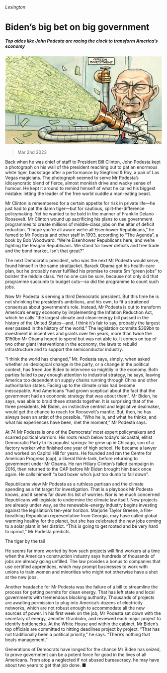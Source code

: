 ###### Lexington

# Biden’s big bet on big government 

##### Top aides like John Podesta are racing the clock to transform America’s economy 

![image](images/20230304_USD000.jpg) 

> Mar 2nd 2023 

Back when he was chief of staff to President Bill Clinton, John Podesta kept a photograph on his wall of the president reaching out to pat an enormous white tiger, backstage after a performance by Siegfried &amp; Roy, a pair of Las Vegas magicians. The photograph seemed to serve Mr Podesta’s idiosyncratic blend of fierce, almost monkish drive and wacky sense of humour. He kept it around to remind himself of what he called his biggest mistake: letting the leader of the free world cuddle a man-eating beast.

Mr Clinton is remembered for a certain appetite for risk in private life—he just had to pat the damn tiger—but for cautious, split-the-difference policymaking. Yet he wanted to be bold in the manner of Franklin Delano Roosevelt. Mr Clinton wound up sacrificing his plans to use government programmes to create millions of middle-class jobs on the altar of deficit reduction. “I hope you’re all aware we’re all Eisenhower Republicans,” he fumed to Mr Podesta and other staff in 1993, according to “The Agenda”, a book by Bob Woodward. “We’re Eisenhower Republicans here, and we’re fighting the Reagan Republicans. We stand for lower deficits and free trade and the bond market. Isn’t that great?”

The next Democratic president, who was the next Mr Podesta would serve, found himself in the same straitjacket. Barack Obama got his health-care plan, but he probably never fulfilled his promise to create 5m “green jobs” to bolster the middle class. Yet no one can be sure, because not only did that programme succumb to budget cuts—so did the programme to count such jobs. 

Now Mr Podesta is serving a third Democratic president. But this time he is not shrinking the president’s ambitions, and his own, to fit a straitened consensus about government’s role. Instead, Mr Podesta is out to transform America’s energy economy by implementing the Inflation Reduction Act, which he calls “the largest climate and clean-energy bill passed in the history of the United States—and, I think it’s fair to say, probably the largest ever passed in the history of the world.” The legislation commits $369bn to investment in incentives and grants over ten years, more than twice the $150bn Mr Obama hoped to spend but was not able to. It comes on top of two other giant interventions in the economy, the laws to rebuild infrastructure and to support the semiconductor industry.

“I think the world has changed,” Mr. Podesta says, simply, when asked whether an ideological change in the party, or a change in the political context, has freed Joe Biden to intervene so mightily in the economy. Both parties failed to pay enough attention to industrial strategy, he says, leaving America too dependent on supply chains running through China and other authoritarian states. Facing up to the climate crisis had become inescapable. And Americans “had grown sceptical about the fact that the government had an economic strategy that was about them”. Mr Biden, he says, was able to braid these strands together. It is surprising that of the three presidents, Mr Biden, an instinctive centrist and legislative dealmaker, would get the chance to reach for Roosevelt’s mantle. But, then, he has always been an artist of the possible. “Who he is, and what he thinks, and what his experiences have been, met the moment,” Mr Podesta says.

At 74 Mr Podesta is one of the Democrats’ most expert policymakers and scarred political warriors. His roots reach below today’s bicoastal, elitist Democratic Party to its populist springs: he grew up in Chicago, son of a factory worker who finished one year of high school. He became a lawyer and worked on Capitol Hill for years. He founded and ran the Centre for American Progress (cap), a liberal think-tank, before returning to government under Mr Obama. He ran Hillary Clinton’s failed campaign in 2016, then returned to the CAP before Mr Biden brought him back once again. He calls himself “a bad boxer who’s just too dumb to fall down”. 

Republicans view Mr Podesta as a ruthless partisan and the climate spending as a fat target for investigation. That is a playbook Mr Podesta knows, and it seems far down his list of worries. Nor is he much concerned Republicans will legislate to undermine the climate law itself. New projects are already under way, as the renewable-energy industry begins investing against the legislation’s ten-year horizon. Marjorie Taylor Greene, a fire-breathing Republican representative from Georgia, may have called global warming healthy for the planet, but she has celebrated the new jobs coming to a solar plant in her district. “This is going to get rooted and be very hard to uproot,” Mr Podesta predicts. 

The tiger by the tail

He seems far more worried by how such projects will find workers at a time when the American construction industry says hundreds of thousands of jobs are already going unfilled. The law provides a bonus to companies that use certified apprentices, which may prompt businesses to work with unions to train women and minorities who might not otherwise have a shot at the new jobs. 

Another headache for Mr Podesta was the failure of a bill to streamline the process for getting permits for clean energy. That has left state and local governments with tremendous blocking authority. Thousands of projects are awaiting permission to plug into America’s dozens of electricity networks, which are not robust enough to accommodate all the new sources of power. In his first week on the job, Mr Podesta sat down with the secretary of energy, Jennifer Granholm, and reviewed each major project to identify bottlenecks. At the White House and within the cabinet, Mr Biden’s top officials are committed to hitting deadlines project by project. “That has not traditionally been a political priority,” he says. “There’s nothing that beats management.”

Generations of Democrats have longed for the chance Mr Biden has seized, to prove government can be a potent force for good in the lives of all Americans. From atop a neglected if not abused bureaucracy, he may have about two years to get that job done. ■






